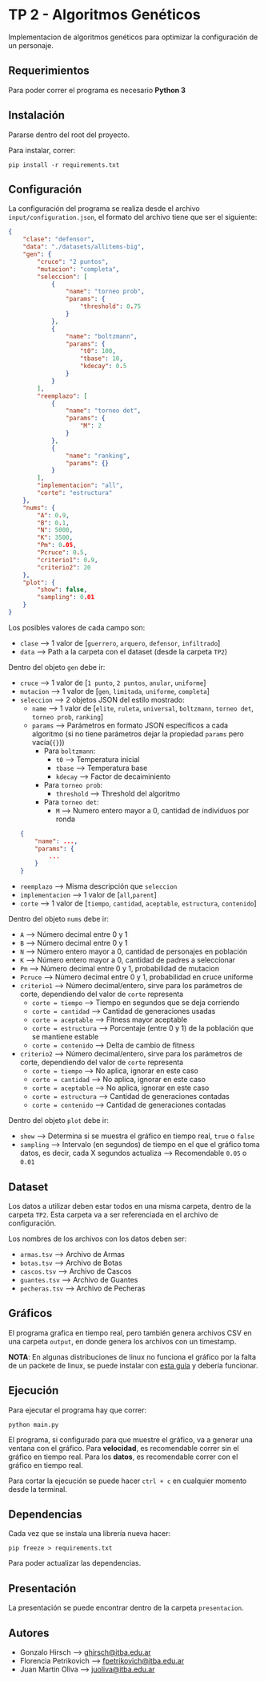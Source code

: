 # TP 2 - Algoritmos Genéticos

Implementacion de algoritmos genéticos para optimizar la configuración de un personaje.

## Requerimientos

Para poder correr el programa es necesario **Python 3**

## Instalación

Pararse dentro del root del proyecto.

Para instalar, correr:
```
pip install -r requirements.txt
```

## Configuración

La configuración del programa se realiza desde el archivo `input/configuration.json`, el formato del archivo tiene que ser el siguiente:
```json
{
    "clase": "defensor",
    "data": "./datasets/allitems-big",
    "gen": {
        "cruce": "2 puntos",
        "mutacion": "completa",
        "seleccion": [
            {
                "name": "torneo prob",
                "params": {
                    "threshold": 0.75
                }
            },
            {
                "name": "boltzmann",
                "params": {
                    "t0": 100,
                    "tbase": 10,
                    "kdecay": 0.5
                }
            }
        ],
        "reemplazo": [
            {
                "name": "torneo det",
                "params": {
                    "M": 2
                }
            },
            {
                "name": "ranking",
                "params": {}
            }
        ],
        "implementacion": "all",
        "corte": "estructura"
    },
    "nums": {
        "A": 0.9,
        "B": 0.1,
        "N": 5000,
        "K": 3500,
        "Pm": 0.05,
        "Pcruce": 0.5,
        "criterio1": 0.9,
        "criterio2": 20
    },
    "plot": {
        "show": false,
        "sampling": 0.01
    }
}
```

Los posibles valores de cada campo son:
* `clase` --> 1 valor de [`guerrero`, `arquero`, `defensor`, `infiltrado`]
* `data` --> Path a la carpeta con el dataset (desde la carpeta `TP2`)

Dentro del objeto `gen` debe ir:
* `cruce` --> 1 valor de [`1 punto`, `2 puntos`, `anular`, `uniforme`]
* `mutacion` --> 1 valor de [`gen`, `limitada`, `uniforme`, `completa`]
* `seleccion` --> 2 objetos JSON del estilo mostrado:
    * `name` --> 1 valor de [`elite`, `ruleta`, `universal`, `boltzmann`, `torneo det`, `torneo prob`, `ranking`]
    * `params` --> Parámetros en formato JSON específicos a cada algoritmo (si no tiene parámetros dejar la propiedad `params` pero vacía(`{}`))
        * Para `boltzmann`:
            * `t0` --> Temperatura inicial
            * `tbase` --> Temperatura base 
            * `kdecay` --> Factor de decaiminiento
        * Para `torneo prob`:
            * `threshold` --> Threshold del algoritmo
        * Para `torneo det`:
            * `M` --> Numero entero mayor a 0, cantidad de individuos por ronda
    ```json
    {
        "name": ...,
        "params": {
            ...
        }
    }
    ```
* `reemplazo` --> Misma descripción que `seleccion`
* `implementacion` --> 1 valor de [`all`,`parent`]
* `corte` --> 1 valor de [`tiempo`, `cantidad`, `aceptable`, `estructura`, `contenido`]

Dentro del objeto `nums` debe ir:
* `A` --> Número decimal entre 0 y 1
* `B` --> Número decimal entre 0 y 1
* `N` --> Número entero mayor a 0, cantidad de personajes en población
* `K` --> Número entero mayor a 0, cantidad de padres a seleccionar
* `Pm` --> Número decimal entre 0 y 1, probabilidad de mutacion
* `Pcruce` --> Número decimal entre 0 y 1, probabilidad en cruce uniforme
* `criterio1` --> Número decimal/entero, sirve para los parámetros de corte, dependiendo del valor de `corte` representa
    * `corte = tiempo` --> Tiempo en segundos que se deja corriendo
    * `corte = cantidad` --> Cantidad de generaciones usadas
    * `corte = aceptable` --> Fitness mayor aceptable
    * `corte = estructura` --> Porcentaje (entre 0 y 1) de la población que se mantiene estable
    * `corte = contenido` --> Delta de cambio de fitness
* `criterio2` --> Número decimal/entero, sirve para los parámetros de corte, dependiendo del valor de `corte` representa
    * `corte = tiempo` --> No aplica, ignorar en este caso
    * `corte = cantidad` --> No aplica, ignorar en este caso
    * `corte = aceptable` --> No aplica, ignorar en este caso
    * `corte = estructura` --> Cantidad de generaciones contadas
    * `corte = contenido` --> Cantidad de generaciones contadas

Dentro del objeto `plot` debe ir:
* `show` --> Determina si se muestra el gráfico en tiempo real, `true` o `false`
* `sampling` --> Intervalo (en segundos) de tiempo en el que el gráfico toma datos, es decir, cada X segundos actualiza --> Recomendable `0.05` o `0.01`

## Dataset

Los datos a utilizar deben estar todos en una misma carpeta, dentro de la carpeta `TP2`. Esta carpeta va a ser referenciada en el archivo de configuración. 

Los nombres de los archivos con los datos deben ser:
* `armas.tsv` --> Archivo de Armas
* `botas.tsv` --> Archivo de Botas
* `cascos.tsv` --> Archivo de Cascos
* `guantes.tsv` --> Archivo de Guantes
* `pecheras.tsv` --> Archivo de Pecheras

## Gráficos

El programa grafica en tiempo real, pero también genera archivos CSV en una carpeta `output`, en donde genera los archivos con un timestamp.

**NOTA**: En algunas distribuciones de linux no funciona el gráfico por la falta de un packete de linux, se puede instalar con [esta guía](https://riptutorial.com/tkinter/example/3206/installation-or-setup) y debería funcionar.

## Ejecución

Para ejecutar el programa hay que correr:
```
python main.py
```

El programa, si configurado para que muestre el gráfico, va a generar una ventana con el gráfico. Para **velocidad**, es recomendable correr sin el gráfico en tiempo real. Para los **datos**, es recomendable correr con el gráfico en tiempo real.

Para cortar la ejecución se puede hacer `ctrl + c` en cualquier momento desde la terminal.

## Dependencias

Cada vez que se instala una librería nueva hacer:
```
pip freeze > requirements.txt
```

Para poder actualizar las dependencias.

## Presentación

La presentación se puede encontrar dentro de la carpeta `presentacion`.

## Autores

* Gonzalo Hirsch --> ghirsch@itba.edu.ar
* Florencia Petrikovich --> fpetrikovich@itba.edu.ar
* Juan Martin Oliva --> juoliva@itba.edu.ar
